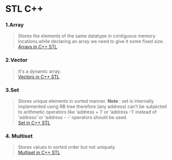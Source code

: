 # STL C++

### 1.Array
>Stores the elements of the same datatype in contiguous memory locations.while declaring an array we need to give it some fixed size.<br>
   [Arrays in C++ STL](https://www.studytonight.com/cpp/stl/stl-container-array)
### 2.Vector
> It's a dynamic array.<br>
 [Vectors in C++ STL](https://takeuforward.org/c/vector-in-c-stl/)

### 3.Set
> Stores unique elements in sorted manner.
   **Note** : set is internally implemented using RB tree therefore (any address) can’t be subjected to arithmetic operators like ‘address + 1’
   or ‘address -1’ instead of     ‘address’ or ‘address - -’ operators should be used.<br>
   [Set in C++ STL](https://takeuforward.org/c/set-in-c-stl/)
 
### 4. Multiset 
 > Stores values in sorted order but not uniquely.<br>
 [Multiset in C++ STL](https://takeuforward.org/c/c-stl/multiset-in-c-stl/)

